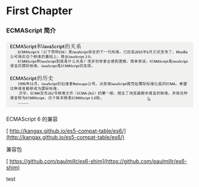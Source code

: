 # First Chapter

### ECMAScript 简介

#### ![](/assets/import.png)

ECMAScript 6 的兼容

[  http://kangax.github.io/es5-compat-table/es6/](http://kangax.github.io/es5-compat-table/es6/)

兼容包

[  https://github.com/paulmillr/es6-shim](https://github.com/paulmillr/es6-shim)

test[  
](https://github.com/paulmillr/es6-shim)

